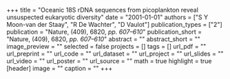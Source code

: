+++
title = "Oceanic 18S rDNA sequences from picoplankton reveal unsuspected eukaryotic diversity"
date = "2001-01-01"
authors = ["S Y Moon-van der Staay", "R De Wachter", "D Vaulot"]
publication_types = ["2"]
publication = "Nature, (409), 6820, _pp. 607–610_"
publication_short = "Nature, (409), 6820, _pp. 607–610_"
abstract = ""
abstract_short = ""
image_preview = ""
selected = false
projects = []
tags = []
url_pdf = ""
url_preprint = ""
url_code = ""
url_dataset = ""
url_project = ""
url_slides = ""
url_video = ""
url_poster = ""
url_source = ""
math = true
highlight = true
[header]
image = ""
caption = ""
+++
